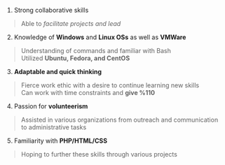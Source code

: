 1. Strong collaborative skills
> Able to *facilitate projects and lead*
2. Knowledge of **Windows** and **Linux OSs** as well as **VMWare**
> Understanding of commands and familiar with Bash  \
> Utilized __Ubuntu, Fedora, and CentOS__
3. **Adaptable and quick thinking**
> Fierce work ethic with a desire to continue learning new skills  \
> Can work with time constraints and __give %110__
4. Passion for **volunteerism**
> Assisted in various organizations from outreach and communication to administrative tasks
5. Familiarity with **PHP/HTML/CSS**
> Hoping to further these skills through various projects
